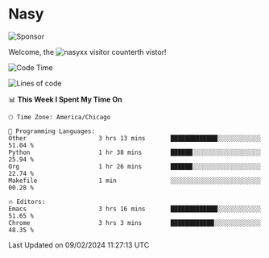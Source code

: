 # Nasy

<!--
<p align="center">
<img height="200" src="https://github-readme-stats.vercel.app/api?username=nasyxx&count_private=true&show_icons=true&theme=dracula&include_all_commits=true"/>
<img height="200" src="https://github-readme-stats.vercel.app/api/top-langs/?username=nasyxx&theme=dracula&hide=html,jupyter+notebook&count_private=true&show_icons=true"/>
</p>

  
----------------
-->

![Sponsor](https://img.shields.io/static/v1.svg?label=Sponsor&message=%E2%9D%A4&logo=GitHub&style=flat&color=pink)
 
Welcome, the ![nasyxx visitor counter](https://count.getloli.com/get/@nasyxx?theme=rule34)th vistor!
 
<!--START_SECTION:waka-->
![Code Time](http://img.shields.io/badge/Code%20Time-4%2C286%20hrs%2038%20mins-blue)

![Lines of code](https://img.shields.io/badge/From%20Hello%20World%20I%27ve%20Written-6.3%20million%20lines%20of%20code-blue)

📊 **This Week I Spent My Time On** 

```text
🕑︎ Time Zone: America/Chicago

💬 Programming Languages: 
Other                    3 hrs 13 mins       █████████████░░░░░░░░░░░░   51.04 % 
Python                   1 hr 38 mins        ██████░░░░░░░░░░░░░░░░░░░   25.94 % 
Org                      1 hr 26 mins        ██████░░░░░░░░░░░░░░░░░░░   22.74 % 
Makefile                 1 min               ░░░░░░░░░░░░░░░░░░░░░░░░░   00.28 % 

🔥 Editors: 
Emacs                    3 hrs 16 mins       █████████████░░░░░░░░░░░░   51.65 % 
Chrome                   3 hrs 3 mins        ████████████░░░░░░░░░░░░░   48.35 % 
```


 Last Updated on 09/02/2024 11:27:13 UTC
<!--END_SECTION:waka-->

<!-- ![visitors](https://visitor-badge.laobi.icu/badge?page_id=nasyxx.nasyxx) -->
